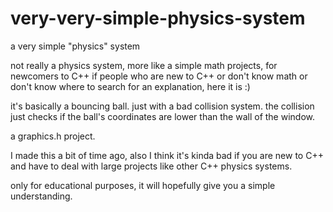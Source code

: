 # very-very-simple-physics-system
a very simple "physics" system

not really a physics system, more like a simple math projects, for newcomers to C++
if people who are new to C++ or don't know math or don't know where to search for an explanation,
here it is :)

it's basically a bouncing ball. just with a bad collision system.
the collision just checks if the ball's coordinates are lower than the wall of the window.

a graphics.h project.

I made this a bit of time ago,
also I think it's kinda bad if you are new to C++ and have to deal with large projects like other C++ physics systems.

only for educational purposes, it will hopefully give you a simple understanding.
